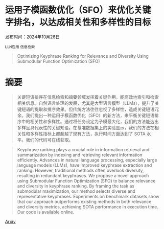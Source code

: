 # 运用子模函数优化（SFO）来优化关键字排名，以达成相关性和多样性的目标

发布时间：2024年10月26日

`LLM应用` `信息检索`

> Optimizing Keyphrase Ranking for Relevance and Diversity Using Submodular Function Optimization (SFO)

# 摘要

> 关键短语排序在信息检索和摘要领域发挥着关键作用，能高效地索引和检索相关信息。自然语言处理的发展，尤其是大型语言模型（LLMs），提升了关键短语的提取和排序效果。但传统方法往往忽视了多样性，造成关键短语冗余。我们提出一种运用子模函数优化（SFO）的新方法，来平衡关键短语排序中的相关性和多样性。通过将任务设定为子模最大化，我们的方法能选出多样且具代表性的关键短语。在基准数据集上的实验显示，我们的方法在相关性和多样性指标上都超越了现有方法，执行时间方面达到了 SOTA 水平。我们的代码可在线获取。

> Keyphrase ranking plays a crucial role in information retrieval and summarization by indexing and retrieving relevant information efficiently. Advances in natural language processing, especially large language models (LLMs), have improved keyphrase extraction and ranking. However, traditional methods often overlook diversity, resulting in redundant keyphrases. We propose a novel approach using Submodular Function Optimization (SFO) to balance relevance and diversity in keyphrase ranking. By framing the task as submodular maximization, our method selects diverse and representative keyphrases. Experiments on benchmark datasets show that our approach outperforms existing methods in both relevance and diversity metrics, achieving SOTA performance in execution time. Our code is available online.

[Arxiv](https://arxiv.org/abs/2410.20080)